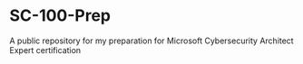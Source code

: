 # SC-100-Prep
A public repository for my preparation for Microsoft Cybersecurity Architect Expert certification
